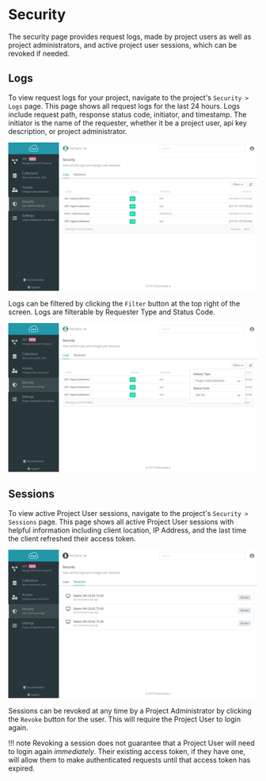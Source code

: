 # Security

The security page provides request logs, made by project users as well as project administrators, and active project user sessions, which can be revoked if needed.

## Logs

To view request logs for your project, navigate to the project's `Security > Logs` page. This page shows all request logs for the last 24 hours. Logs include request path, response status code, initiator, and timestamp. The initiator is the name of the requester, whether it be a project user, api key description, or project administrator.

![logs](../images/logs.png "Request Logs")

Logs can be filtered by clicking the `Filter` button at the top right of the screen. Logs are filterable by Requester Type and Status Code.

![filtered logs](../images/logs_filtered.png "Request Logs - Filtered")

## Sessions

To view active Project User sessions, navigate to the project's `Security > Sessions` page. This page shows all active Project User sessions with helpful information including client location, IP Address, and the last time the client refreshed their access token. 

![sessions](../images/sessions.png "Project User Sessions")

Sessions can be revoked at any time by a Project Administrator by clicking the `Revoke` button for the user. This will require the Project User to login again.

!!! note
    Revoking a session does not guarantee that a Project User will need to login again *immediately*. Their existing access token, if they have one, will allow them to make authenticated requests until that access token has expired.

<br/>